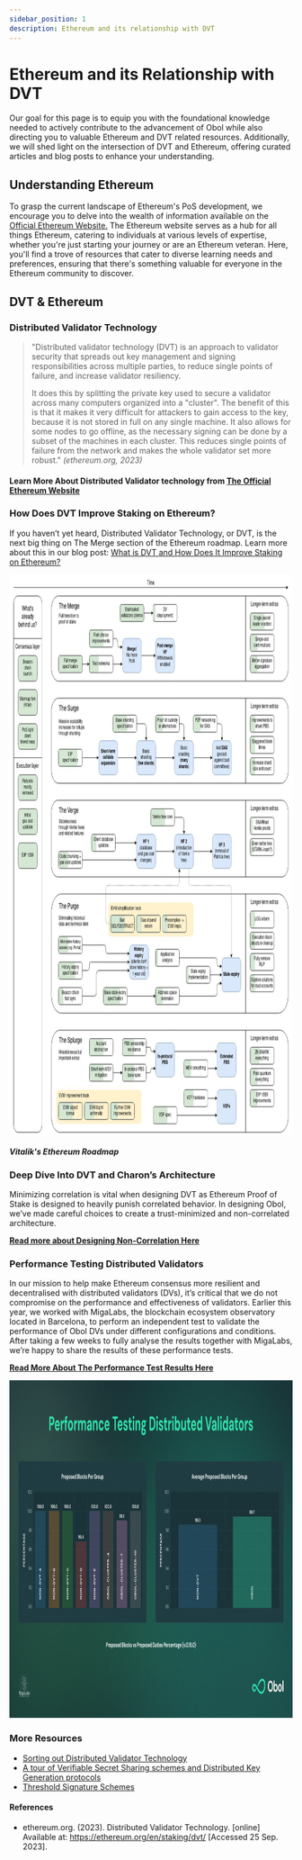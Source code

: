 ```yaml
---
sidebar_position: 1
description: Ethereum and its relationship with DVT
---
```


# Ethereum and its Relationship with DVT

Our goal for this page is to equip you with the foundational knowledge needed to actively contribute to the advancement of Obol while also directing you to valuable Ethereum and DVT related resources. Additionally, we will shed light on the intersection of DVT and Ethereum, offering curated articles and blog posts to enhance your understanding.

## **Understanding Ethereum**

To grasp the current landscape of Ethereum's PoS development, we encourage you to delve into the wealth of information available on the [Official Ethereum Website.](https://ethereum.org/en/learn/)
The Ethereum website serves as a hub for all things Ethereum, catering to individuals at various levels of expertise, whether you're just starting your journey or are an Ethereum veteran. Here, you'll find a trove of resources that cater to diverse learning needs and preferences, ensuring that there's something valuable for everyone in the Ethereum community to discover.

## **DVT & Ethereum**
### Distributed Validator Technology
> "Distributed validator technology (DVT) is an approach to validator security that spreads out key management and signing responsibilities across multiple parties, to reduce single points of failure, and increase validator resiliency.
>
> It does this by splitting the private key used to secure a validator across many computers organized into a "cluster". The benefit of this is that it makes it very difficult for attackers to gain access to the key, because it is not stored in full on any single machine. It also allows for some nodes to go offline, as the necessary signing can be done by a subset of the machines in each cluster. This reduces single points of failure from the network and makes the whole validator set more robust." <em>(ethereum.org, 2023)</em>
#### Learn More About Distributed Validator technology from [The Official Ethereum Website](https://ethereum.org/en/staking/dvt/)

### How Does DVT Improve Staking on Ethereum?
If you haven’t yet heard, Distributed Validator Technology, or DVT, is the next big thing on The Merge section of the Ethereum roadmap. Learn more about this in our blog post: [What is DVT and How Does It Improve Staking on Ethereum?](https://blog.obol.tech/what-is-dvt-and-how-does-it-improve-staking-on-ethereum/)

<img src="/img/ethereum-roadmap.png" alt="Image Alt Text" width="800" height="1000" />

***Vitalik's Ethereum Roadmap***

### Deep Dive Into DVT and Charon’s Architecture
Minimizing correlation is vital when designing DVT as Ethereum Proof of Stake is designed to heavily punish correlated behavior. In designing Obol, we’ve made careful choices to create a trust-minimized and non-correlated architecture. 

[**Read more about Designing Non-Correlation Here**](https://blog.obol.tech/deep-dive-into-dvt-and-charons-architecture/)

### Performance Testing Distributed Validators
In our mission to help make Ethereum consensus more resilient and decentralised with distributed validators (DVs), it’s critical that we do not compromise on the performance and effectiveness of validators. Earlier this year, we worked with MigaLabs, the blockchain ecosystem observatory located in Barcelona, to perform an independent test to validate the performance of Obol DVs under different configurations and conditions. After taking a few weeks to fully analyse the results together with MigaLabs, we’re happy to share the results of these performance tests. 

[**Read More About The Performance Test Results Here**](https://blog.obol.tech/performance-testing-distributed-validators/)

<img src="/img/MigaLabs-Performance-Results.png" alt="Image Alt Text" width="800" height="600" />

### More Resources

- [Sorting out Distributed Validator Technology](https://medium.com/nethermind-eth/sorting-out-distributed-validator-technology-a6f8ca1bbce3)
- [A tour of Verifiable Secret Sharing schemes and Distributed Key Generation protocols](https://medium.com/nethermind-eth/a-tour-of-verifiable-secret-sharing-schemes-and-distributed-key-generation-protocols-3c814e0d47e1)
- [Threshold Signature Schemes](https://medium.com/nethermind-eth/threshold-signature-schemes-36f40bc42aca)


#### References
- ethereum.org. (2023). Distributed Validator Technology. [online] Available at: https://ethereum.org/en/staking/dvt/ [Accessed 25 Sep. 2023].